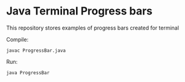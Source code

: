 # Java Terminal Progress bars

This repository stores examples of progress bars created for terminal

Compile:
    
    javac ProgressBar.java

Run:

    java ProgressBar